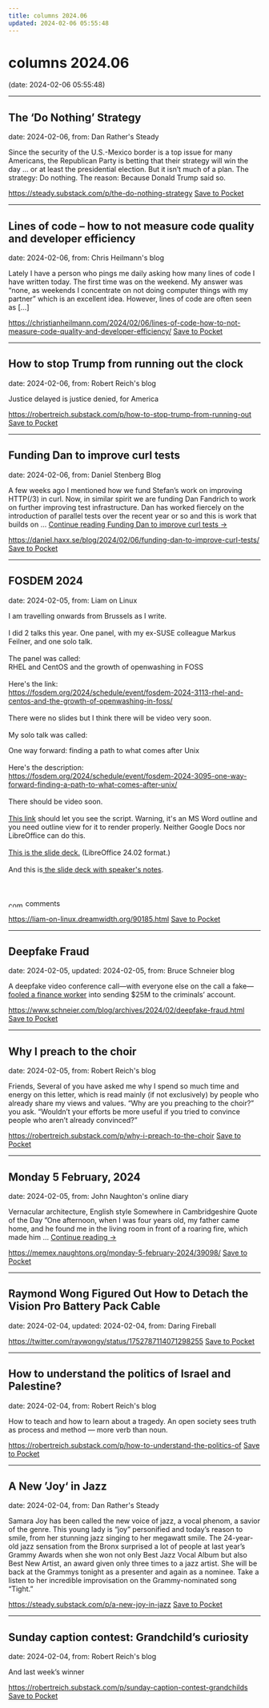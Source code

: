 ```yaml
---
title: columns 2024.06
updated: 2024-02-06 05:55:48
---
```


# columns 2024.06

(date: 2024-02-06 05:55:48)

---

## The ‘Do Nothing’ Strategy

date: 2024-02-06, from: Dan Rather's Steady

Since the security of the U.S.-Mexico border is a top issue for many Americans, the Republican Party is betting that their strategy will win the day &#8230; or at least the presidential election. But it isn&#8217;t much of a plan. The strategy: Do nothing. The reason: Because Donald Trump said so.

<span class="feed-item-link">
<a href="https://steady.substack.com/p/the-do-nothing-strategy">https://steady.substack.com/p/the-do-nothing-strategy</a> <a href="https://getpocket.com/save" class="pocket-btn" data-lang="en" data-save-url="https://steady.substack.com/p/the-do-nothing-strategy">Save to Pocket</a>
</span>

---

## Lines of code – how to not measure code quality and developer efficiency

date: 2024-02-06, from: Chris Heilmann's blog

Lately I have a person who pings me daily asking how many lines of code I have written today. The first time was on the weekend. My answer was &#8220;none, as weekends I concentrate on not doing computer things with my partner&#8221; which is an excellent idea. However, lines of code are often seen as [&#8230;]

<span class="feed-item-link">
<a href="https://christianheilmann.com/2024/02/06/lines-of-code-how-to-not-measure-code-quality-and-developer-efficiency/">https://christianheilmann.com/2024/02/06/lines-of-code-how-to-not-measure-code-quality-and-developer-efficiency/</a> <a href="https://getpocket.com/save" class="pocket-btn" data-lang="en" data-save-url="https://christianheilmann.com/2024/02/06/lines-of-code-how-to-not-measure-code-quality-and-developer-efficiency/">Save to Pocket</a>
</span>

---

## How to stop Trump from running out the clock

date: 2024-02-06, from: Robert Reich's blog

Justice delayed is justice denied, for America

<span class="feed-item-link">
<a href="https://robertreich.substack.com/p/how-to-stop-trump-from-running-out">https://robertreich.substack.com/p/how-to-stop-trump-from-running-out</a> <a href="https://getpocket.com/save" class="pocket-btn" data-lang="en" data-save-url="https://robertreich.substack.com/p/how-to-stop-trump-from-running-out">Save to Pocket</a>
</span>

---

## Funding Dan to improve curl tests

date: 2024-02-06, from: Daniel Stenberg Blog

A few weeks ago I mentioned how we fund Stefan&#8217;s work on improving HTTP(/3) in curl. Now, in similar spirit we are funding Dan Fandrich to work on further improving test infrastructure. Dan has worked fiercely on the introduction of parallel tests over the recent year or so and this is work that builds on &#8230; <a href="https://daniel.haxx.se/blog/2024/02/06/funding-dan-to-improve-curl-tests/" class="more-link">Continue reading <span class="screen-reader-text">Funding Dan to improve curl tests</span> <span class="meta-nav">&#8594;</span></a>

<span class="feed-item-link">
<a href="https://daniel.haxx.se/blog/2024/02/06/funding-dan-to-improve-curl-tests/">https://daniel.haxx.se/blog/2024/02/06/funding-dan-to-improve-curl-tests/</a> <a href="https://getpocket.com/save" class="pocket-btn" data-lang="en" data-save-url="https://daniel.haxx.se/blog/2024/02/06/funding-dan-to-improve-curl-tests/">Save to Pocket</a>
</span>

---

## FOSDEM 2024

date: 2024-02-05, from: Liam on Linux

I am travelling onwards from Brussels as I write.<br /><br />I did 2 talks this year. One panel, with my ex-SUSE colleague Markus Feilner, and one solo talk.<br /><br />The panel was called:<br />RHEL and CentOS and the growth of openwashing in FOSS<br /><br />Here's the link:<br />https://fosdem.org/2024/schedule/event/fosdem-2024-3113-rhel-and-centos-and-the-growth-of-openwashing-in-foss/<br /><br />There were no slides but I think there will be video very soon.<br /><br />My solo talk was called:<br /><div>One way forward: finding a path to what comes after Unix</div><div><br />Here's the description:<br />https://fosdem.org/2024/schedule/event/fosdem-2024-3095-one-way-forward-finding-a-path-to-what-comes-after-unix/<br /><br />There should be video soon.<br /><br /><a href="https://docs.google.com/document/d/13M5vMYfbN-U7pKJlvipVsdRoTmTXNRGk/edit?usp=drive_link&amp;ouid=115739915145500082190&amp;rtpof=true&amp;sd=true">This link</a> should let you see the script. Warning, it's an MS Word outline and you need outline view for it to render properly. Neither Google Docs nor LibreOffice can do this.<br /><br /><a href="https://drive.google.com/file/d/18SxnSmUxkZwLwhE8RJjpOJA7fG7kA5S5/view?usp=drive_link">This is the slide deck.</a>&nbsp;(LibreOffice 24.02 format.)</div><br />And this is<a href="https://drive.google.com/file/d/18QnNcisItRKVvmaDAa-GE2V8ySizn5bZ/view?usp=drive_link"> the slide deck with speaker's notes</a>.<br /><br type="_moz" /><br /><br /><img src="https://www.dreamwidth.org/tools/commentcount?user=liam_on_linux&ditemid=90185" width="30" height="12" alt="comment count unavailable" style="vertical-align: middle;"/> comments

<span class="feed-item-link">
<a href="https://liam-on-linux.dreamwidth.org/90185.html">https://liam-on-linux.dreamwidth.org/90185.html</a> <a href="https://getpocket.com/save" class="pocket-btn" data-lang="en" data-save-url="https://liam-on-linux.dreamwidth.org/90185.html">Save to Pocket</a>
</span>

---

## Deepfake Fraud

date: 2024-02-05, updated: 2024-02-05, from: Bruce Schneier blog

<p>A deepfake video conference call&#8212;with everyone else on the call a fake&#8212;<a href="https://www.cnn.com/2024/02/04/asia/deepfake-cfo-scam-hong-kong-intl-hnk/index.html">fooled a finance worker</a> into sending $25M to the criminals&#8217; account.</p>


<span class="feed-item-link">
<a href="https://www.schneier.com/blog/archives/2024/02/deepfake-fraud.html">https://www.schneier.com/blog/archives/2024/02/deepfake-fraud.html</a> <a href="https://getpocket.com/save" class="pocket-btn" data-lang="en" data-save-url="https://www.schneier.com/blog/archives/2024/02/deepfake-fraud.html">Save to Pocket</a>
</span>

---

## Why I preach to the choir

date: 2024-02-05, from: Robert Reich's blog

Friends, Several of you have asked me why I spend so much time and energy on this letter, which is read mainly (if not exclusively) by people who already share my views and values. &#8220;Why are you preaching to the choir?&#8221; you ask. &#8220;Wouldn&#8217;t your efforts be more useful if you tried to convince people who aren&#8217;t already convinced?&#8221;

<span class="feed-item-link">
<a href="https://robertreich.substack.com/p/why-i-preach-to-the-choir">https://robertreich.substack.com/p/why-i-preach-to-the-choir</a> <a href="https://getpocket.com/save" class="pocket-btn" data-lang="en" data-save-url="https://robertreich.substack.com/p/why-i-preach-to-the-choir">Save to Pocket</a>
</span>

---

## Monday 5 February, 2024

date: 2024-02-05, from: John Naughton's online diary

Vernacular architecture, English style Somewhere in Cambridgeshire Quote of the Day ”One afternoon, when I was four years old, my father came home, and he found me in the living room in front of a roaring fire, which made him &#8230; <a href="https://memex.naughtons.org/monday-5-february-2024/39098/">Continue reading <span class="meta-nav">&#8594;</span></a>

<span class="feed-item-link">
<a href="https://memex.naughtons.org/monday-5-february-2024/39098/">https://memex.naughtons.org/monday-5-february-2024/39098/</a> <a href="https://getpocket.com/save" class="pocket-btn" data-lang="en" data-save-url="https://memex.naughtons.org/monday-5-february-2024/39098/">Save to Pocket</a>
</span>

---

## Raymond Wong Figured Out How to Detach the Vision Pro Battery Pack Cable

date: 2024-02-04, updated: 2024-02-04, from: Daring Fireball



<span class="feed-item-link">
<a href="https://twitter.com/raywongy/status/1752787114071298255">https://twitter.com/raywongy/status/1752787114071298255</a> <a href="https://getpocket.com/save" class="pocket-btn" data-lang="en" data-save-url="https://twitter.com/raywongy/status/1752787114071298255">Save to Pocket</a>
</span>

---

## How to understand the politics of Israel and Palestine?

date: 2024-02-04, from: Robert Reich's blog

How to teach and how to learn about a tragedy. An open society sees truth as process and method &#8212; more verb than noun.

<span class="feed-item-link">
<a href="https://robertreich.substack.com/p/how-to-understand-the-politics-of">https://robertreich.substack.com/p/how-to-understand-the-politics-of</a> <a href="https://getpocket.com/save" class="pocket-btn" data-lang="en" data-save-url="https://robertreich.substack.com/p/how-to-understand-the-politics-of">Save to Pocket</a>
</span>

---

## A New ’Joy‘ in Jazz

date: 2024-02-04, from: Dan Rather's Steady

Samara Joy has been called the new voice of jazz, a vocal phenom, a savior of the genre. This young lady is &#8220;joy&#8221; personified and today&#8217;s reason to smile, from her stunning jazz singing to her megawatt smile. The 24-year-old jazz sensation from the Bronx surprised a lot of people at last year&#8217;s Grammy Awards when she won not only Best Jazz Vocal Album but also Best New Artist, an award given only three times to a jazz artist. She will be back at the Grammys tonight as a presenter and again as a nominee. Take a listen to her incredible improvisation on the Grammy-nominated song &#8220;Tight.&#8221;

<span class="feed-item-link">
<a href="https://steady.substack.com/p/a-new-joy-in-jazz">https://steady.substack.com/p/a-new-joy-in-jazz</a> <a href="https://getpocket.com/save" class="pocket-btn" data-lang="en" data-save-url="https://steady.substack.com/p/a-new-joy-in-jazz">Save to Pocket</a>
</span>

---

## Sunday caption contest: Grandchild’s curiosity

date: 2024-02-04, from: Robert Reich's blog

And last week&#8217;s winner

<span class="feed-item-link">
<a href="https://robertreich.substack.com/p/sunday-caption-contest-grandchilds">https://robertreich.substack.com/p/sunday-caption-contest-grandchilds</a> <a href="https://getpocket.com/save" class="pocket-btn" data-lang="en" data-save-url="https://robertreich.substack.com/p/sunday-caption-contest-grandchilds">Save to Pocket</a>
</span>



<script type="text/javascript">!function(d,i){if(!d.getElementById(i)){var j=d.createElement("script");j.id=i;j.src="https://widgets.getpocket.com/v1/j/btn.js?v=1";var w=d.getElementById(i);d.body.appendChild(j);}}(document,"pocket-btn-js");</script>

